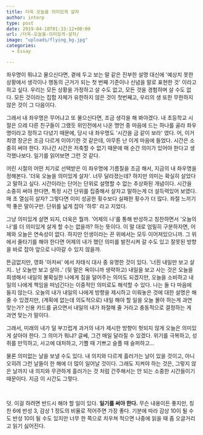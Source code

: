 ```yaml
---
title: 더욱 오늘을 의미있게 살자
author: interp
type: post
date: 2019-04-18T01:33:12+00:00
url: /더욱-오늘을-의미있게-살자/
image: "uploads/flying_bg.jpg"
categories:
  - Essay

---
```

좌우명이 뭐냐고 물으신다면, 곁에 두고 보는 말 같은 진부한 설명 대신에 '예상치 못한 상황에서 생각이나 행동의 근거가 되는 첫 번째 기준이나 신념을 말로 표현한 것' 이라고 하고 싶다. 우리는 모든 상황을 가정하고 살 수도 없고, 모든 것을 경험하며 살 수도 없다. 모든 것이라는 집합 자체가 유한하지 않은 것이 첫번째고, 우리의 생 또한 무한하지 않은 것이 그 다음이다.
<!--more-->

그래서 내 좌우명은 무어냐고 또 물으신다면, 조금 생각을 해 봐야겠다. 내 초등학교 시절은 으레 다른 친구들이 그랬듯 위인전에서 나온 명언 중 마음에 드는 하나를 골라 좌우명이라고 정하고 다녔기 때문에, 당시 내 좌우명도 '시간을 금 같이 보라' 였다. 어, 이거 최영 장군은 조금 다르게 이야기한 것 같은데, 아무튼 난 이게 마음에 들었다. 시간은 소중히 써야 한다. 지나간 시간은 저축할 수 없기 때문에 매 순간 의미가 있어야 한다고 생각했나보다. 일기를 읽어보면 그런 것 같다.

어린 시절의 어떤 치기로 선택받은 이 좌우명에 기름칠을 조금 해서, 지금의 내 좌우명을 정해본다. '더욱 오늘을 의미있게 살자'. 너무 달라졌는데? 하지만 의미는 확실히 살았다고 말하고 싶다. 시간이라는 단어는 단위로 설명할 수 없는 추상화된 개념이다. 시간을 소중히 써야 한다면, 특정 시간 단위를 집중해서 살자고 말하는게 더 설득력있어 보였다. 매 초 열심히 살자? 그렇다면 이미 성공한 횟수보다 실패한 횟수가 더 많다. 좌절 느끼기 딱 좋은 말이구만. 단위를 넓게 잡아 '하루' 라고 지었다.

그냥 의미있게 살면 되지, 더욱은 뭘까. '어제의 나'를 통해 반성하고 칭찬하면서 '오늘의 나'를 더 의미있게 살게 할 수는 없을까? 하는 뜻이다. 이 말 대로 엄밀히 구분하자면, 어제와 오늘은 연속성이 없다. 하지만 인생이라는 끈 위에서는 모두 이어져있으니까. 그 위에서 줄타기를 해야 한다면 어제의 내가 했던 의미를 발전시켜 갈 수도 있고 잘못된 방향을 바로 잡아 앞으로 나아갈 수 있지 않을까.

뜬금없지만, 영화 '아저씨' 에서 차태식 대사 중 유명한 것이 있다. '너흰 내일만 보고 살지.. 난 오늘만 보고 살아..' (뒷 말은 욕이니까 생략하고) 내일을 보고 사는 것은 오늘을 희생해서 내일의 불확실한 나에게 짐을 덜어주는 의미도 되겠지만, 오늘을 소비하고 내일의 나에게 책임을 떠넘긴다는 이중적인 의미로도 해석할 수 있다. 나는 둘 다 마음에 들지 않는다. 오늘의 내가 내일의 나에게 방향을 제시하고 이뤄놓은 것에 대한 설명은 해 줄 수 있겠지만, (계획에 없는데 의도적으로) 내일 해야 할 일을 오늘 몰아 하는게 과연 맞는가? 신용 카드를 긁으면서 내일의 내가 좌절해 줄 거라고 충동적으로 결정하는 게 과연 맞는가 말이다.

그래서, 미래의 내가 덜 부끄럽게 과거의 내가 제시한 방향이 헛되지 않게 오늘은 의미있게 살아야 한다. 그 의미가 뭐냐? 글쎄, 그건 매일 달라질 수 있겠다. 위기를 극복하고, 성취를 만끽하고, 사고에 대처하고, 기쁠 때 기쁘고 슬플 때 슬퍼하고&#8230;

물론 의미없는 날을 보낼 수도 있다. 내 의지와 다르게 흘러가는 날이 있을 것이고, 아니 오히려 그런 날들이 한 해에 더 많이 일어날 것이다. 그래도 지켜야 하는 것은, 그렇지 않은 날까지 내 의지와 무관하게 흘러가는 것 처럼 간주해서는 안 되는 소중한 시간들이기 때문이다. 지금 이 시간도 그렇다.

&nbsp;

덧. 이걸 하려면 반드시 해야 할 일이 있다. **일기를 써야 한다.** 무슨 내용이든 좋지만, 칭찬 6에 반성 3, 감상 1 정도의 비율로 적어주면 가장 좋다. 기분에 따라 감상 10이 될 수도 반성 10이 될 수도 있지만 너무 한 쪽으로 치우쳐 적으면 나중에 읽을 때 좀 오글거리고 읽기 싫어진다.